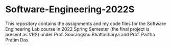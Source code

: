 # Software-Engineering-2022S
This repository contains the assignments and my code files for the Software Engineering Lab course in 2022 Spring Semester (the final project is present as VRS) under Prof. Sourangshu Bhattacharya and Prof. Partha Pratim Das.
